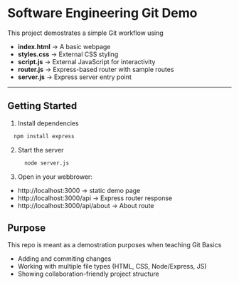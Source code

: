 # Software Engineering Git Demo

This project demostrates a simple Git workflow using

- **index.html** -> A basic webpage
- **styles.css** -> External CSS styling
- **script.js** -> External JavaScript for interactivity
- **router.js** -> Express-based router with sample routes
- **server.js** -> Express server entry point

--- 

## Getting Started
1. Install dependencies
  ```bash
    npm install express
  ```
2. Start the server
   ```bash
     node server.js
   ```
3. Open in your webbrower:
  - http://localhost:3000 -> static demo page
  - http://localhost:3000/api -> Express router response
  - http://localhost:3000/api/about -> About route

## Purpose
This repo is meant as a demostration purposes when teaching Git Basics
  - Adding and commiting changes
  - Working with multiple file types (HTML, CSS, Node/Express, JS)
  - Showing collaboration-friendly project structure
